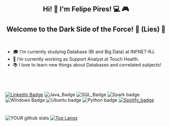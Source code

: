 # <h2 align="center"> Hi! 👋 I'm Felipe Pires! :computer: :video_game:</h2>  <h2 align="center"> Welcome to the Dark Side of the Force! :eyes: (Lies) :angel:  </h2>
<br>

- 🎓 I'm currently studying Database (BI and Big Data) at INFNET-RJ.
- 🚀 I’m currently working as Support Analyst at Touch Health.
- 📚 I love to learn new things about Databases and correlated subjects!   
#
<br>

[![Linkedin Badge](https://img.shields.io/badge/LinkedIn-0077B5?style=for-the-badge&logo=linkedin&logoColor=white&link=https://www.linkedin.com/in/felipe-pires-85238828/)](https://www.linkedin.com/in/felipe-pires-85238828/) ![Java_Badge](https://img.shields.io/badge/Java-ED8B00?style=for-the-badge&logo=java&logoColor=white) ![SQL_Badge](https://img.shields.io/badge/Microsoft_SQL_Server-CC2927?style=for-the-badge&logo=microsoft-sql-server&logoColor=white) ![Spark badge](https://img.shields.io/badge/Apache_Spark-FFFFFF?style=for-the-badge&logo=apachespark&logoColor=#E35A16/) ![Windows Badge](https://img.shields.io/badge/Windows-0078D6?style=for-the-badge&logo=windows&logoColor=white) ![Ubuntu badge](https://img.shields.io/badge/Ubuntu-E95420?style=for-the-badge&logo=ubuntu&logoColor=white) ![Python badge](https://img.shields.io/badge/Python-14354C?style=for-the-badge&logo=python&logoColor=white) [![Spotify_badge](https://img.shields.io/badge/Spotify-1ED760?&style=for-the-badge&logo=spotify&logoColor=white)](https://spotify.com.br/) 

#
![YOUR github stats](https://github-readme-stats.vercel.app/api?username=FelipeOPires&layoutcompact&theme=tokyonight)
[![Top Langs](https://github-readme-stats.vercel.app/api/top-langs/?username=FelipeOPires&theme=tokyonight)](https://github.com/FelipeOPires/github-readme-stats) 

#



